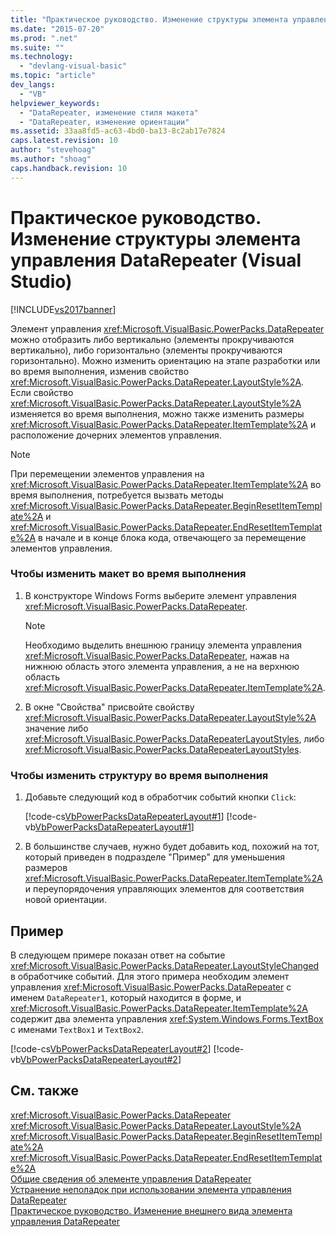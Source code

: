 ```yaml
---
title: "Практическое руководство. Изменение структуры элемента управления DataRepeater (Visual Studio) | Microsoft Docs"
ms.date: "2015-07-20"
ms.prod: ".net"
ms.suite: ""
ms.technology: 
  - "devlang-visual-basic"
ms.topic: "article"
dev_langs: 
  - "VB"
helpviewer_keywords: 
  - "DataRepeater, изменение стиля макета"
  - "DataRepeater, изменение ориентации"
ms.assetid: 33aa8fd5-ac63-4bd0-ba13-8c2ab17e7824
caps.latest.revision: 10
author: "stevehoag"
ms.author: "shoag"
caps.handback.revision: 10
---
```

# Практическое руководство. Изменение структуры элемента управления DataRepeater (Visual Studio)
[!INCLUDE[vs2017banner](../../../visual-basic/includes/vs2017banner.md)]

Элемент управления <xref:Microsoft.VisualBasic.PowerPacks.DataRepeater> можно отобразить либо вертикально \(элементы прокручиваются вертикально\), либо горизонтально \(элементы прокручиваются горизонтально\).  Можно изменить ориентацию на этапе разработки или во время выполнения, изменив свойство <xref:Microsoft.VisualBasic.PowerPacks.DataRepeater.LayoutStyle%2A>.  Если свойство <xref:Microsoft.VisualBasic.PowerPacks.DataRepeater.LayoutStyle%2A> изменяется во время выполнения, можно также изменить размеры <xref:Microsoft.VisualBasic.PowerPacks.DataRepeater.ItemTemplate%2A> и расположение дочерних элементов управления.  
  
> [!NOTE]
>  При перемещении элементов управления на <xref:Microsoft.VisualBasic.PowerPacks.DataRepeater.ItemTemplate%2A> во время выполнения, потребуется вызвать методы <xref:Microsoft.VisualBasic.PowerPacks.DataRepeater.BeginResetItemTemplate%2A> и <xref:Microsoft.VisualBasic.PowerPacks.DataRepeater.EndResetItemTemplate%2A> в начале и в конце блока кода, отвечающего за перемещение элементов управления.  
  
### Чтобы изменить макет во время выполнения  
  
1.  В конструкторе Windows Forms выберите элемент управления <xref:Microsoft.VisualBasic.PowerPacks.DataRepeater>.  
  
    > [!NOTE]
    >  Необходимо выделить внешнюю границу элемента управления <xref:Microsoft.VisualBasic.PowerPacks.DataRepeater>, нажав на нижнюю область этого элемента управления, а не на верхнюю область <xref:Microsoft.VisualBasic.PowerPacks.DataRepeater.ItemTemplate%2A>.  
  
2.  В окне "Свойства" присвойте свойству <xref:Microsoft.VisualBasic.PowerPacks.DataRepeater.LayoutStyle%2A> значение либо <xref:Microsoft.VisualBasic.PowerPacks.DataRepeaterLayoutStyles>, либо <xref:Microsoft.VisualBasic.PowerPacks.DataRepeaterLayoutStyles>.  
  
### Чтобы изменить структуру во время выполнения  
  
1.  Добавьте следующий код в обработчик событий кнопки `Click`:  
  
     [!code-cs[VbPowerPacksDataRepeaterLayout#1](../../../visual-basic/developing-apps/windows-forms/codesnippet/csharp/VbPowerPacksDataRepeaterLayoutCS/VbPowerPacksDataRepeaterLayout.cs#1)]
     [!code-vb[VbPowerPacksDataRepeaterLayout#1](../../../visual-basic/developing-apps/windows-forms/codesnippet/visualbasic/VbPowerPacksDataRepeaterLayout/VbPowerPacksDataRepeaterLayout.vb#1)]  
  
2.  В большинстве случаев, нужно будет добавить код, похожий на тот, который приведен в подразделе "Пример" для уменьшения размеров <xref:Microsoft.VisualBasic.PowerPacks.DataRepeater.ItemTemplate%2A> и переупорядочения управляющих элементов для соответствия новой ориентации.  
  
## Пример  
 В следующем примере показан ответ на событие <xref:Microsoft.VisualBasic.PowerPacks.DataRepeater.LayoutStyleChanged> в обработчике событий.  Для этого примера необходим элемент управления <xref:Microsoft.VisualBasic.PowerPacks.DataRepeater> с именем `DataRepeater1`, который находится в форме, и <xref:Microsoft.VisualBasic.PowerPacks.DataRepeater.ItemTemplate%2A> содержит два элемента управления <xref:System.Windows.Forms.TextBox> с именами `TextBox1` и `TextBox2`.  
  
 [!code-cs[VbPowerPacksDataRepeaterLayout#2](../../../visual-basic/developing-apps/windows-forms/codesnippet/csharp/VbPowerPacksDataRepeaterLayoutCS/VbPowerPacksDataRepeaterLayout.cs#2)]
 [!code-vb[VbPowerPacksDataRepeaterLayout#2](../../../visual-basic/developing-apps/windows-forms/codesnippet/visualbasic/VbPowerPacksDataRepeaterLayout/VbPowerPacksDataRepeaterLayout.vb#2)]  
  
## См. также  
 <xref:Microsoft.VisualBasic.PowerPacks.DataRepeater>   
 <xref:Microsoft.VisualBasic.PowerPacks.DataRepeater.LayoutStyle%2A>   
 <xref:Microsoft.VisualBasic.PowerPacks.DataRepeater.BeginResetItemTemplate%2A>   
 <xref:Microsoft.VisualBasic.PowerPacks.DataRepeater.EndResetItemTemplate%2A>   
 [Общие сведения об элементе управления DataRepeater](../../../visual-basic/developing-apps/windows-forms/introduction-to-the-datarepeater-control-visual-studio.md)   
 [Устранение неполадок при использовании элемента управления DataRepeater](../../../visual-basic/developing-apps/windows-forms/troubleshooting-the-datarepeater-control-visual-studio.md)   
 [Практическое руководство. Изменение внешнего вида элемента управления DataRepeater](../../../visual-basic/developing-apps/windows-forms/how-to-change-the-appearance-of-a-datarepeater-control-visual-studio.md)